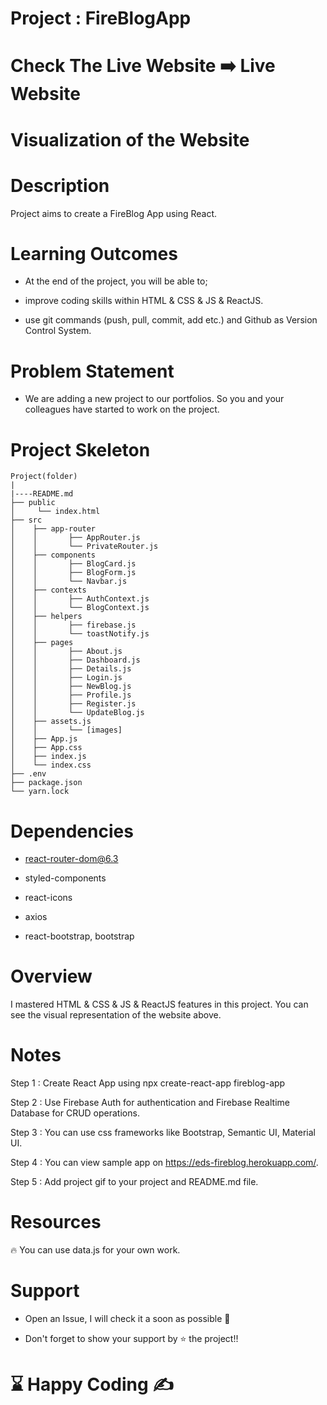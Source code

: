 
# Project : FireBlogApp

# Check The Live Website ➡️ Live Website

# Visualization of the Website

# Description

Project aims to create a FireBlog App using React.

# Learning Outcomes

- At the end of the project, you will be able to;

- improve coding skills within HTML & CSS & JS & ReactJS.

- use git commands (push, pull, commit, add etc.) and Github as Version Control System.

# Problem Statement

* We are adding a new project to our portfolios. So you and your colleagues have started to work on the project.

# Project Skeleton

```
Project(folder)
|
|----README.md
├── public
│     └── index.html
├── src
│    ├── app-router
│    │       ├── AppRouter.js
│    │       └── PrivateRouter.js
│    ├── components
│    │       ├── BlogCard.js
│    │       ├── BlogForm.js
│    │       └── Navbar.js
│    ├── contexts
│    │       ├── AuthContext.js
│    │       └── BlogContext.js
│    ├── helpers
│    │       ├── firebase.js
│    │       └── toastNotify.js
│    ├── pages
│    │       ├── About.js
│    │       ├── Dashboard.js
│    │       ├── Details.js
│    │       ├── Login.js
│    │       ├── NewBlog.js
│    │       ├── Profile.js
│    │       ├── Register.js
│    │       └── UpdateBlog.js
│    ├── assets.js
│    │       └── [images]
│    ├── App.js
│    ├── App.css
│    ├── index.js
│    └── index.css
├── .env
├── package.json
└── yarn.lock
```

# Dependencies
- react-router-dom@6.3

- styled-components

- react-icons

- axios

- react-bootstrap, bootstrap

# Overview

I mastered HTML & CSS & JS & ReactJS features in this project. You can see the visual representation of the website above.

# Notes

Step 1 : Create React App using npx create-react-app fireblog-app

Step 2 : Use Firebase Auth for authentication and Firebase Realtime Database for CRUD operations.

Step 3 : You can use css frameworks like Bootstrap, Semantic UI, Material UI.

Step 4 : You can view sample app on https://eds-fireblog.herokuapp.com/.

Step 5 : Add project gif to your project and README.md file.

# Resources

🔥 You can use data.js for your own work.

# Support

- Open an Issue, I will check it a soon as possible 👀

- Don't forget to show your support by ⭐ the project!!

# ⌛ Happy Coding ✍

